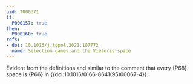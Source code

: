 ```yaml
---
uid: T000371
if:
  P000157: true
then:
  P000160: true
refs:
- doi: 10.1016/j.topol.2021.107772
  name: Selection games and the Vietoris space
---
```


Evident from the definitions and similar to the comment that every {P68} space is {P66} in {{doi:10.1016/0166-8641(95)00067-4}}.